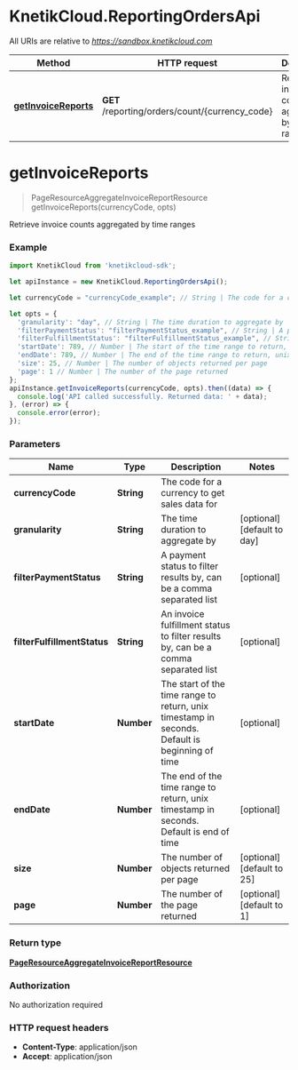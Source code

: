 # KnetikCloud.ReportingOrdersApi

All URIs are relative to *https://sandbox.knetikcloud.com*

Method | HTTP request | Description
------------- | ------------- | -------------
[**getInvoiceReports**](ReportingOrdersApi.md#getInvoiceReports) | **GET** /reporting/orders/count/{currency_code} | Retrieve invoice counts aggregated by time ranges


<a name="getInvoiceReports"></a>
# **getInvoiceReports**
> PageResourceAggregateInvoiceReportResource getInvoiceReports(currencyCode, opts)

Retrieve invoice counts aggregated by time ranges

### Example
```javascript
import KnetikCloud from 'knetikcloud-sdk';

let apiInstance = new KnetikCloud.ReportingOrdersApi();

let currencyCode = "currencyCode_example"; // String | The code for a currency to get sales data for

let opts = { 
  'granularity': "day", // String | The time duration to aggregate by
  'filterPaymentStatus': "filterPaymentStatus_example", // String | A payment status to filter results by, can be a comma separated list
  'filterFulfillmentStatus': "filterFulfillmentStatus_example", // String | An invoice fulfillment status to filter results by, can be a comma separated list
  'startDate': 789, // Number | The start of the time range to return, unix timestamp in seconds. Default is beginning of time
  'endDate': 789, // Number | The end of the time range to return, unix timestamp in seconds. Default is end of time
  'size': 25, // Number | The number of objects returned per page
  'page': 1 // Number | The number of the page returned
};
apiInstance.getInvoiceReports(currencyCode, opts).then((data) => {
  console.log('API called successfully. Returned data: ' + data);
}, (error) => {
  console.error(error);
});

```

### Parameters

Name | Type | Description  | Notes
------------- | ------------- | ------------- | -------------
 **currencyCode** | **String**| The code for a currency to get sales data for | 
 **granularity** | **String**| The time duration to aggregate by | [optional] [default to day]
 **filterPaymentStatus** | **String**| A payment status to filter results by, can be a comma separated list | [optional] 
 **filterFulfillmentStatus** | **String**| An invoice fulfillment status to filter results by, can be a comma separated list | [optional] 
 **startDate** | **Number**| The start of the time range to return, unix timestamp in seconds. Default is beginning of time | [optional] 
 **endDate** | **Number**| The end of the time range to return, unix timestamp in seconds. Default is end of time | [optional] 
 **size** | **Number**| The number of objects returned per page | [optional] [default to 25]
 **page** | **Number**| The number of the page returned | [optional] [default to 1]

### Return type

[**PageResourceAggregateInvoiceReportResource**](PageResourceAggregateInvoiceReportResource.md)

### Authorization

No authorization required

### HTTP request headers

 - **Content-Type**: application/json
 - **Accept**: application/json

